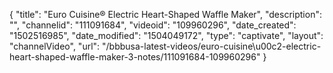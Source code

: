 {
    "title": "Euro Cuisine&reg; Electric Heart-Shaped Waffle Maker",
    "description": "",
    "channelid": "111091684",
    "videoid": "109960296",
    "date_created": "1502516985",
    "date_modified": "1504049172",
    "type": "captivate",
    "layout": "channelVideo",
    "url": "\/bbbusa-latest-videos\/euro-cuisine\u00c2-electric-heart-shaped-waffle-maker-3-notes\/111091684-109960296"
}